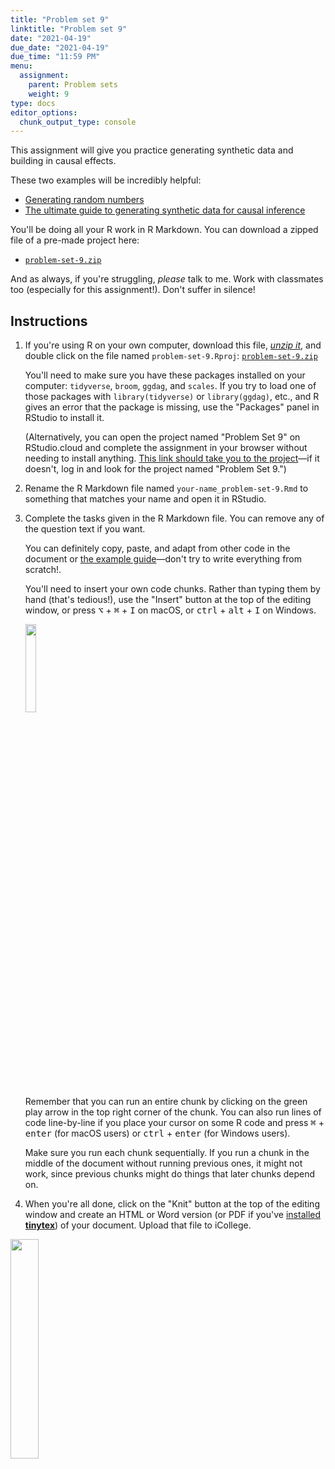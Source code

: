 ```yaml
---
title: "Problem set 9"
linktitle: "Problem set 9"
date: "2021-04-19"
due_date: "2021-04-19"
due_time: "11:59 PM"
menu:
  assignment:
    parent: Problem sets
    weight: 9
type: docs
editor_options: 
  chunk_output_type: console
---
```


This assignment will give you practice generating synthetic data and building in causal effects.

These two examples will be incredibly helpful:

- [Generating random numbers](/example/random-numbers/>)
- [The ultimate guide to generating synthetic data for causal inference](/example/synthetic-data/)


You'll be doing all your R work in R Markdown. You can download a zipped file of a pre-made project here:

- [<i class="fas fa-file-archive"></i> `problem-set-9.zip`](/projects/problem-set-9.zip)

And as always, if you're struggling, *please* talk to me. Work with classmates too (especially for this assignment!). Don't suffer in silence!


## Instructions

1. If you're using R on your own computer, download this file, [*unzip it*](https://evalf20.classes.andrewheiss.com/resource/unzipping/), and double click on the file named `problem-set-9.Rproj`: [<i class="fas fa-file-archive"></i> `problem-set-9.zip`](/projects/problem-set-9.zip)

    You'll need to make sure you have these packages installed on your computer: `tidyverse`, `broom`, `ggdag`, and `scales`. If you try to load one of those packages with `library(tidyverse)` or `library(ggdag)`, etc., and R gives an error that the package is missing, use the "Packages" panel in RStudio to install it.

    (Alternatively, you can open the project named "Problem Set 9" on RStudio.cloud and complete the assignment in your browser without needing to install anything. [This link should take you to the project](https://rstudio.cloud/spaces/82624/project/1878006)—if it doesn't, log in and look for the project named "Problem Set 9.")

2. Rename the R Markdown file named `your-name_problem-set-9.Rmd` to something that matches your name and open it in RStudio.

3. Complete the tasks given in the R Markdown file. You can remove any of the question text if you want.

    You can definitely copy, paste, and adapt from other code in the document or [the example guide](/example/synthetic-data/)—don't try to write everything from scratch!.

    You'll need to insert your own code chunks. Rather than typing them by hand (that's tedious!), use the "Insert" button at the top of the editing window, or press  <kbd>⌥</kbd> + <kbd>⌘</kbd> + <kbd>I</kbd> on macOS, or <kbd>ctrl</kbd> + <kbd>alt</kbd> + <kbd>I</kbd> on Windows.

    <img src="/img/assignments/insert-chunk-button.png" width="19%" />

    Remember that you can run an entire chunk by clicking on the green play arrow in the top right corner of the chunk. You can also run lines of code line-by-line if you place your cursor on some R code and press <kbd>⌘</kbd> + <kbd>enter</kbd> (for macOS users) or <kbd>ctrl</kbd> + <kbd>enter</kbd> (for Windows users).

    Make sure you run each chunk sequentially. If you run a chunk in the middle of the document without running previous ones, it might not work, since previous chunks might do things that later chunks depend on.

4. When you're all done, click on the "Knit" button at the top of the editing window and create an HTML or Word version (or PDF if you've [installed **tinytex**](/resource/install/#install-tinytex)) of your document. Upload that file to iCollege.

<img src="/img/assignments/knit-button.png" width="30%" />
